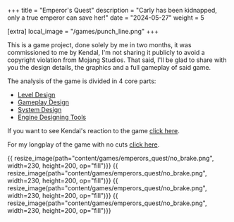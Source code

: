 +++
title = "Emperor's Quest"
description = "Carly has been kidnapped, only a true emperor can save her!"
date = "2024-05-27"
weight = 5

[extra]
local_image = "/games/punch_line.png"
+++

This is a game project, done solely by me in two months, it was commissioned to me by Kendal, I'm not sharing it publicly to avoid a copyright violation from Mojang Studios. That said, I'll be glad to share with you the design details, the graphics and a full gameplay of said game.

The analysis of the game is divided in 4 core parts:
- [Level Design](/games/emperors_quest/level-design)
- [Gameplay Design](/games/emperors_quest/gameplay-design)
- [System Design](/games/emperors_quest/system-design)
- [Engine Designing Tools](/games/emperors_quest/engine-tools)

If you want to see Kendal's reaction to the game [click here](https://www.youtube.com/watch?v=2S3NR6Hu13Y).

For my longplay of the game with no cuts [click here](https://www.youtube.com/watch?v=).

<div class = "gallery">
{{ resize_image(path="content/games/emperors_quest/no_brake.png", width=230, height=200, op="fill")}}
{{ resize_image(path="content/games/emperors_quest/no_brake.png", width=230, height=200, op="fill")}}
{{ resize_image(path="content/games/emperors_quest/no_brake.png", width=230, height=200, op="fill")}}
{{ resize_image(path="content/games/emperors_quest/no_brake.png", width=230, height=200, op="fill")}}
</div>

